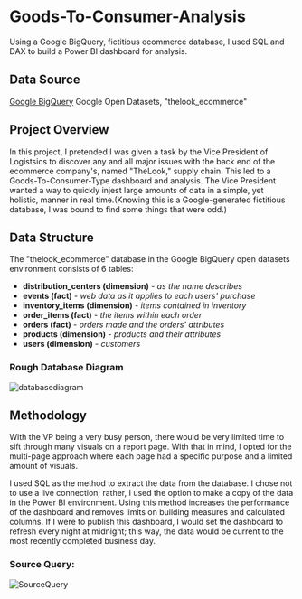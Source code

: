 # Goods-To-Consumer-Analysis
Using a Google BigQuery, fictitious ecommerce database, I used SQL and DAX to build a Power BI dashboard for analysis.

## Data Source

[Google BigQuery](https://console.cloud.google.com/) Google Open Datasets, "thelook_ecommerce"

## Project Overview

In this project, I pretended I was given a task by the Vice President of Logistsics to discover any and all major issues with the back end of the ecommerce company's, named "TheLook," supply chain. This led to a Goods-To-Consumer-Type dashboard and analysis. The Vice President wanted a way to quickly injest large amounts of data in a simple, yet holistic, manner in real time.(Knowing this is a Google-generated fictitious database, I was bound to find some things that were odd.)

## Data Structure

The "thelook_ecommerce" database in the Google BigQuery open datasets environment consists of 6 tables:
- **distribution_centers (dimension)** - *as the name describes*
- **events (fact)** - *web data as it applies to each users' purchase*
- **inventory_items (dimension)** - *items contained in inventory*
- **order_items (fact)** - *the items within each order*
- **orders (fact)** - *orders made and the orders' attributes*
- **products (dimension)** - *products and their attributes*
- **users (dimension)** - *customers*

### Rough Database Diagram

![databasediagram](https://user-images.githubusercontent.com/103079066/232253675-0750967c-25ab-42a2-9741-1572b040691a.jpg)

## Methodology

With the VP being a very busy person, there would be very limited time to sift through many visuals on a report page. With that in mind, I opted for the multi-page approach where each page had a specific purpose and a limited amount of visuals.

I used SQL as the method to extract the data from the database. I chose not to use a live connection; rather, I used the option to make a copy of the data in the Power BI environment. Using this method increases the performance of the dashboard and removes limits on building measures and calculated columns. If I were to publish this dashboard, I would set the dashboard to refresh every night at midnight; this way, the data would be current to the most recently completed business day.

### Source Query:

![SourceQuery](https://user-images.githubusercontent.com/103079066/232253932-31afdcf8-afd5-42e0-a1bf-c3ca0ef8d77b.png)
